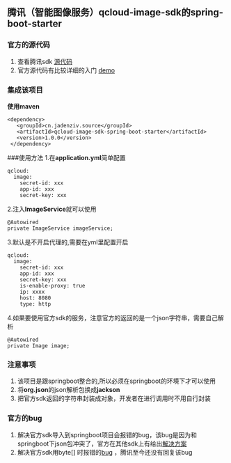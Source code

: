## 腾讯（智能图像服务）qcloud-image-sdk的spring-boot-starter
### 官方的源代码
1. 查看腾讯sdk [源代码](https://github.com/tencentyun/image-java-sdk-v2.0) 
2. 官方源代码有比较详细的入门 [demo](https://github.com/tencentyun/image-java-sdk-v2.0/blob/master/src/main/java/com/qcloud/image/demo/Demo.java) 
### 集成该项目
**使用maven**
```
<dependency>
   <groupId>cn.jadenziv.source</groupId>
   <artifactId>qcloud-image-sdk-spring-boot-starter</artifactId>
   <version>1.0.0</version>
 </dependency>
```
###使用方法
1.在**application.yml**简单配置
```
qcloud:
  image:
    secret-id: xxx
    app-id: xxx
    secret-key: xxx
```
2.注入**ImageService**就可以使用
```
@Autowired
private ImageService imageService;
```
3.默认是不开启代理的,需要在yml里配置开启
```
qcloud:
  image:
    secret-id: xxx
    app-id: xxx
    secret-key: xxx
    is-enable-proxy: true
    ip: xxxx
    host: 8080
    type: http
```
4.如果要使用官方sdk的服务，注意官方的返回的是一个json字符串，需要自己解析
```
@Autowired
private Image image;
```
### 注意事项
1. 该项目是跟springboot整合的,所以必须在springboot的环境下才可以使用
2. 将**org.json**的json解析包换成**jackson** 
3. 把官方sdk返回的字符串封装成对象，开发者在进行调用时不用自行封装
### 官方的bug
1. 解决官方sdk导入到springboot项目会报错的bug，该bug是因为和springboot下json包冲突了，官方在其他sdk上有给出[解决方案](https://github.com/qcloudsms/qcloudsms_java/issues/7)
2. 解决官方sdk用byte[] 时报错的[bug](https://github.com/tencentyun/image-java-sdk-v2.0/issues/14) ，腾讯至今还没有回复该bug
